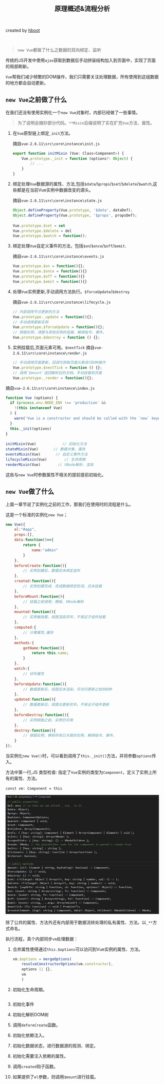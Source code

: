 <h2 style="text-align:center;">原理概述&流程分析</h2> 
</br>
<p>created by <a href="https://blog.csdn.net/heroboyluck">hboot</a></p>
</br>

> `new Vue`都做了什么之数据的双向绑定、监听

传统的JS开发中使用`ajax`获取到数据后手动拼装结构加入到页面中，实现了页面的局部刷新。

`Vue`帮我们减少频繁的DOM操作，我们只需要关注处理数据，所有使用到这组数据的地方都会自动更新。

## `new Vue`之前做了什么

在我们还没有使用实例化一个`new Vue`对象时，内部已经做了一些事情。

> 为了说明会摘抄部分代码。`**Mixin`后缀说明了实在扩充`Vue`方法、属性。

1. 在`Vue`原型链上绑定`_init`方法。

    摘自`vue-2.6.11\src\core\instance\init.js`

    ```js
    export function initMixin (Vue: Class<Component>) {
        Vue.prototype._init = function (options?: Object) {
            // ...
        }
    }
    ```

2. 绑定处理`Vue`数据源的属性、方法,包括`$data`/`$props`/`$set`/`$delete`/`$watch`,这些都是在当前Vue实例中数据改变的源头。

    摘自`vue-2.6.11\src\core\instance\state.js`

    ```js
    Object.defineProperty(Vue.prototype, '$data', dataDef);
    Object.defineProperty(Vue.prototype, '$props', propsDef);

    Vue.prototype.$set = set
    Vue.prototype.$delete = del
    Vue.prototype.$watch = function();
    ```
3. 绑定处理`Vue`自定义事件的方法，包括`$on`/`$once`/`$off`/`$emit`.
    
    摘自`vue-2.6.11\src\core\instance\events.js`
    ```js
    Vue.prototype.$on = function(){};
    Vue.prototype.$once = function(){}
    Vue.prototype.$off = function(){}
    Vue.prototype.$emit = function(){}
    ```
4. 处理`Vue`实例更新,手动调用方法执行。`$forceUpdate`/`$destroy`
    
    摘自`vue-2.6.11\src\core\instance\lifecycle.js`

    ```js
    // 内部调用节点更新的方法
    Vue.prototype._update = function(){};
    // 手动调用更新实例
    Vue.prototype.$forceUpdate = function(){};
    // 销毁实例，清楚与其他实例的连接、解绑指令、事件。
    Vue.prototype.$destroy = function () {};
    ```
5. 实例挂载后,页面元素可用。`$nextTick`
    摘自`vue-2.6.11\src\core\instance\render.js`
    ```js
    // 手动调用页面更新，回调可获取页面元素进行DOM操作
    Vue.prototype.$nextTick = function () {};
    // 调用`$mount`返回解析后的文档，手动挂载到页面
    Vue.prototype._render = function(){};
    ```

摘自`vue-2.6.11\src\core\instance\index.js`

```js
function Vue (options) {
  if (process.env.NODE_ENV !== 'production' &&
    !(this instanceof Vue)
  ) {
    warn('Vue is a constructor and should be called with the `new` keyword')
  }
  this._init(options)
}

initMixin(Vue)            // 初始化方法
stateMixin(Vue)       // 数据对象、属性
eventsMixin(Vue)       // 自定义事件方法
lifecycleMixin(Vue)        // 生命周期
renderMixin(Vue)        // VNode解析，渲染
```

这些与`new Vue`时参数属性不相关的提前提前初始化。

## `new Vue`做了什么

上面一章节说了实例化之前的工作，那我们在使用时的流程是什么。

这是一个标准的实例化`new Vue`；

```js
new Vue({
    el:"#app",
    props:[],
    data:function()=>{
        return {
            name:"admin"
        }
    },
    beforeCreate:function(){
        // 实例创建后，数据还未绑定监听
    },
    created:function(){
        // 实例创建完成，完成数据绑定检测。还未挂载
    },
    beforeMount:function(){
        // 挂载之前调用，模板、VNode解析
    },
    mounted:function(){
        // 实例被挂载，视图渲染完毕。不保证子组件挂载
    },
    computed:{
        // 计算属性,缓存
    },
    methods:{
        getName:function(){
            return this.name;
        }
    },
    watch:{
        // 侦听属性
    },
    beforeUpdate:function(){
        // 数据更新后，视图还未渲染。可访问更新之前的DOM
    },
    updated:function(){
        // 数据更新后，视图也更新完毕。不保证子组件更新
    },
    beforeDestroy:function(){
        // 实例销毁之前，实例仍可用
    },
    destroy:function(){
        // 销毁实例，移除所有已关联的实例，解绑指令、事件。
    }
});
```

当实例化`new Vue()`时，可以看到调用了`this._init()`方法，并将参数`options`传入。

方法中第一行,JS 类型检查:
指定了`Vue`实例的类型为`Component`，定义了实例上所有的属性、方法。

`const vm: Component = this`

![image](./images/component_public.png)

除了公共的属性、方法外还有内部用于数据流转处理的私有属性、方法。以`_**`方式命名。

执行流程，真个内部同步`vm`处理数据：

1. 合并属性使得通过`this.$options`可以访问到Vue实例的属性、方法。
    ```js
    vm.$options = mergeOptions(
        resolveConstructorOptions(vm.constructor),
        options || {},
        vm
        )
    ```
2. 初始化生命周期。
    ```js
    
    ```

3. 初始化事件

4. 初始化解析DOM树

5. 调用`deforeCreate`函数。

6. 初始化依赖注入。

6. 初始化数据状态，进行数据源的观测、绑定。

7. 初始化需要注入依赖的属性。

7. 调用`created`钩子函数。

8. 如果提供了`el`参数，则调用`$mount`进行挂载。